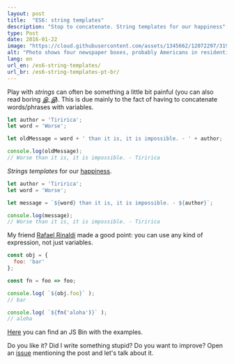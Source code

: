 ```yaml
---
layout: post
title:  "ES6: string templates"
description: "Stop to concatenate. String templates for our happiness"
type: Post
date: 2016-01-22
image: "https://cloud.githubusercontent.com/assets/1345662/12072297/319f5c76-b0bf-11e5-94c3-838746ffca56.jpg"
alt: "Photo shows four newspaper boxes, probably Americans in residential neighborhood"
lang: en
url_en: /es6-string-templates/
url_br: /es6-string-templates-pt-br/
---
```


Play with *strings* can often be something a little bit painful (you can also read boring *இ_இ*). This is due mainly to the fact of having to concatenate words/phrases with variables.

```js
let author = 'Tiririca';
let word = 'Worse';

let oldMessage = word + ' than it is, it is impossible. - ' + author;

console.log(oldMessage);
// Worse than it is, it is impossible. - Tiririca
```

*Strings templates* for our [happiness](https://youtu.be/K02Cxo3fAC8?t=1m30s).

```js
let author = 'Tiririca';
let word = 'Worse';

let message = `${word} than it is, it is impossible. - ${author}`;

console.log(message);
// Worse than it is, it is impossible. - Tiririca
```

My friend [Rafael Rinaldi](https://twitter.com/rafaelrinaldi) made a good point: you can use any kind of expression, not just variables.

```js
const obj = {
  foo: 'bar'
};

const fn = foo => foo;

console.log( `${obj.foo}` );
// bar

console.log( `${fn('aloha')}` );
// aloha
```

[Here](http://jsbin.com/qovino/edit?js,console) you can find an JS Bin with the examples.

Do you like it? Did I write something stupid? Do you want to improve? Open an [issue](https://github.com/raphaelfabeni/raphaelfabeni.github.io/issues) mentioning the post and let's talk about it.
